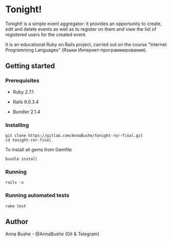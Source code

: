 # Tonight!

Tonight! is a simple event aggregator: it provides an opportunity to create, edit and delete events as well as to register on them and view the list of registered users for the created event.

It is an educational Ruby on Rails project, carried out on the course "Internet Programming Languages" (Языки Интернет-программирования). 

## Getting started

### Prerequisites
* Ruby 2.7.1

* Rails 6.0.3.4

* Bundler 2.1.4

### Installing

    git clone https://gitlab.com/AnnaBushe/tonight-ror-final.git
    cd tonight-ror-final
To install all gems from Gemfile

    bundle install

### Running

    rails -s

### Running automated tests

    rake test

## Author

Anna Bushe - @AnnaBushe (Git & Telegram)
